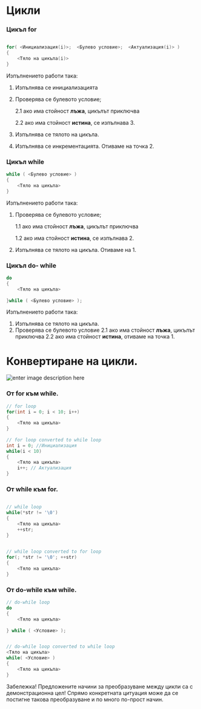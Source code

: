 # Цикли
### Цикъл for

```c++

for( <Инициализация(i)>;  <Булево условие>;  <Актуализация(i)> )  
{  
	<Тяло на цикъла(i)> 
}

 ```
 Изпълнението работи така:
1. Изпълнява се инициализацията
2. Проверява се булевото условие;
	
	2.1  ако има стойност **лъжа**, цикълът приключва
	
	2.2 ако има стойност **истина**,  се изпълнава 3.
	
3. Изпълнява се тялото на цикъла.
4. Изпълнява се инкрементацията. Отиваме на точка 2.
### Цикъл while
```c++
while ( <Булево условие> )  
{  
	<Тяло на цикъла> 
}
 ```
Изпълнението работи така:
1. Проверява се булевото условие;
	
	1.1  ако има стойност **лъжа**, цикълът приключва
	
	1.2 ако има стойност **истина**,  се изпълнава 2.
	
2. Изпълнява се тялото на цикъла. Отиваме на 1.

### Цикъл do- while
```c++
do
{  
	<Тяло на цикъла>
	
}while ( <Булево условие> );
 ```
 Изпълнението работи така:
1. Изпълнява се тялото на цикъла.
2. Проверява се булевото условие
	2.1  ако има стойност **лъжа**, цикълът приключва
	2.2  ако има стойност **истина**,  отиваме на точка 1.

# Конвертиране на цикли.

![enter image description here](https://i.ibb.co/3pwkSHr/Capture.png)

### От for към while.
```c++
// for loop   
for(int i = 0; i < 10; i++)  
{  
	<Тяло на цикъла>
}  
  
// for loop converted to while loop   
int i = 0; //Инициализация
while(i < 10)  
{  
	<Тяло на цикъла>
	i++; // Актуализация
}
 ```
### От while към for.

```c++

// while loop  
while(*str != '\0')  
{ 
	<Тяло на цикъла>
	++str;
}

  
// while loop converted to for loop  
for(; *str != '\0'; ++str)  
{  
	<Тяло на цикъла>  
}
 ```
 ### От do-while към while.
```c++
// do-while loop
do 
{  
	<Тяло на цикъла>
	
} while ( <Условие> );


// do-while loop converted to while loop  
<Тяло на цикъла> 
while( <Условие> )  
{  
	<Тяло на цикъла>
}
 ```
Забележка! Предложените начини за преобразуване между цикли са с демонстрационна цел! Спрямо конкретната цитуация може да се постигне такова преобразуване и по много по-прост начин.
